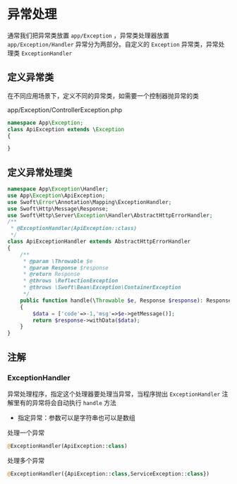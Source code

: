 # 异常处理

通常我们把异常类放置 `app/Exception` ，异常类处理器放置 `app/Exception/Handler` 异常分为两部分。自定义的 `Exception` 异常类，异常处理类 `ExceptionHandler`

## 定义异常类

在不同应用场景下，定义不同的异常类，如需要一个控制器抛异常的类

app/Exception/ControllerException.php

```php
namespace App\Exception;
class ApiException extends \Exception
{

}
```

## 定义异常处理类

```php
namespace App\Exception\Handler;
use App\Exception\ApiException;
use Swoft\Error\Annotation\Mapping\ExceptionHandler;
use Swoft\Http\Message\Response;
use Swoft\Http\Server\Exception\Handler\AbstractHttpErrorHandler;
/**
 * @ExceptionHandler(ApiException::class)
 */
class ApiExceptionHandler extends AbstractHttpErrorHandler
{
    /**
     * @param \Throwable $e
     * @param Response $response
     * @return Response
     * @throws \ReflectionException
     * @throws \Swoft\Bean\Exception\ContainerException
     */
    public function handle(\Throwable $e, Response $response): Response
    {
        $data = ['code'=>-1,'msg'=>$e->getMessage()];
        return $response->withData($data);
    }
}
```

## 注解

### ExceptionHandler

异常处理程序，指定这个处理器要处理当异常，当程序抛出 `ExceptionHandler` 注解里有的异常将会自动执行 `handle` 方法

- 指定异常：参数可以是字符串也可以是数组

处理一个异常
```php
@ExceptionHandler(ApiException::class)
```

处理多个异常
```php
@ExceptionHandler({ApiException::class,ServiceException::class})
```
